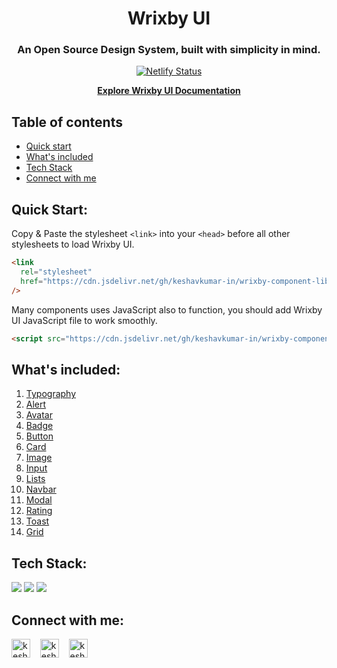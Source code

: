 <div align="center">
  
 # Wrixby UI
  
 ### An Open Source Design System, built with simplicity in mind.
  
  [![Netlify Status](https://api.netlify.com/api/v1/badges/ac7ba0fd-7fa8-49fa-aa5e-95236fc80f72/deploy-status)](https://app.netlify.com/sites/wrixbyui/deploys)

<a href="https://wrixbyui.netlify.app/"><strong>Explore Wrixby UI Documentation</strong></a>

</div>

## Table of contents

- [Quick start](#quick-start)
- [What's included](#whats-included)
- [Tech Stack](#tech-stack)
- [Connect with me](#connect-with-me)

## Quick Start:

Copy & Paste the stylesheet `<link>` into your `<head>` before all other stylesheets to load Wrixby UI.

```html
<link
  rel="stylesheet"
  href="https://cdn.jsdelivr.net/gh/keshavkumar-in/wrixby-component-library@development/lib/package/wrixby.min.css"
/>
```

Many components uses JavaScript also to function, you should add Wrixby UI JavaScript file to work smoothly.

```html
<script src="https://cdn.jsdelivr.net/gh/keshavkumar-in/wrixby-component-library@development/lib/package/wrixby.min.js"></script>
```

## What's included:

1. [Typography](https://wrixbyui.netlify.app/docs/components/typography/)
1. [Alert](https://wrixbyui.netlify.app/docs/components/alert/)
1. [Avatar](https://wrixbyui.netlify.app/docs/components/avatar/)
1. [Badge](https://wrixbyui.netlify.app/docs/components/badge/)
1. [Button](https://wrixbyui.netlify.app/docs/components/button/)
1. [Card](https://wrixbyui.netlify.app/docs/components/card/)
1. [Image](https://wrixbyui.netlify.app/docs/components/image/)
1. [Input](https://wrixbyui.netlify.app/docs/components/input/)
1. [Lists](https://wrixbyui.netlify.app/docs/components/lists/)
1. [Navbar](https://wrixbyui.netlify.app/docs/components/navbar/)
1. [Modal](https://wrixbyui.netlify.app/docs/components/modal/)
1. [Rating](https://wrixbyui.netlify.app/docs/components/rating/)
1. [Toast](https://wrixbyui.netlify.app/docs/components/toasts/)
1. [Grid](https://wrixbyui.netlify.app/docs/components/grid/)


## Tech Stack:

![](https://img.shields.io/badge/HTML5-E34F26?style=for-the-badge&logo=html5&logoColor=white)
![](https://img.shields.io/badge/CSS3-1572B6?style=for-the-badge&logo=css3&logoColor=white)
![](https://img.shields.io/badge/JavaScript-F7DF1E?style=for-the-badge&logo=javascript&logoColor=black)


## Connect with me:

<p align="left">
    <a href="https://twitter.com/keshavkumar_in" target="blank"><img align="center" src="https://cdn2.iconfinder.com/data/icons/social-media-2285/512/1_Twitter_colored_svg-512.png" alt="keshav kumar twitter" height="30" width="30" /></a>&nbsp;&nbsp;&nbsp;
    <a href="https://linkedin.com/in/keshav-codes" target="blank"><img align="center" src="https://cdn2.iconfinder.com/data/icons/social-media-2285/512/1_Linkedin_unofficial_colored_svg-512.png" alt="keshav kumar linkedin" height="30" width="30" /></a>&nbsp;&nbsp;&nbsp;
    <a href="https://instagram.com/keshavkumar_in" target="blank"><img align="center" src="https://cdn2.iconfinder.com/data/icons/social-media-2285/512/1_Instagram_colored_svg_1-512.png" alt="keshav kumar instagram" height="30" width="30" /></a>
</p>
